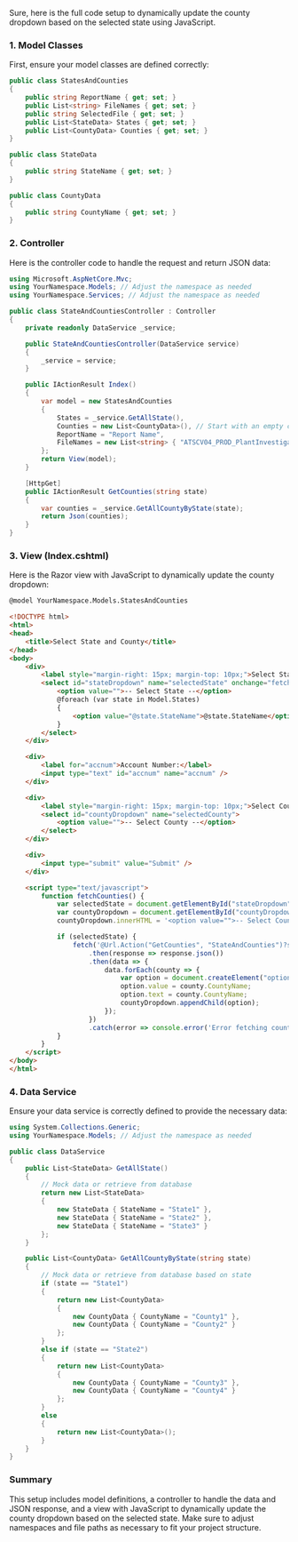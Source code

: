 Sure, here is the full code setup to dynamically update the county dropdown based on the selected state using JavaScript.

### 1. Model Classes

First, ensure your model classes are defined correctly:

```csharp
public class StatesAndCounties
{
    public string ReportName { get; set; }
    public List<string> FileNames { get; set; }
    public string SelectedFile { get; set; }
    public List<StateData> States { get; set; }
    public List<CountyData> Counties { get; set; }
}

public class StateData
{
    public string StateName { get; set; }
}

public class CountyData
{
    public string CountyName { get; set; }
}
```

### 2. Controller

Here is the controller code to handle the request and return JSON data:

```csharp
using Microsoft.AspNetCore.Mvc;
using YourNamespace.Models; // Adjust the namespace as needed
using YourNamespace.Services; // Adjust the namespace as needed

public class StateAndCountiesController : Controller
{
    private readonly DataService _service;

    public StateAndCountiesController(DataService service)
    {
        _service = service;
    }

    public IActionResult Index()
    {
        var model = new StatesAndCounties
        {
            States = _service.GetAllState(),
            Counties = new List<CountyData>(), // Start with an empty counties list
            ReportName = "Report Name",
            FileNames = new List<string> { "ATSCV04_PROD_PlantInvestigativeSearchDetailsReport" }
        };
        return View(model);
    }

    [HttpGet]
    public IActionResult GetCounties(string state)
    {
        var counties = _service.GetAllCountyByState(state);
        return Json(counties);
    }
}
```

### 3. View (Index.cshtml)

Here is the Razor view with JavaScript to dynamically update the county dropdown:

```html
@model YourNamespace.Models.StatesAndCounties

<!DOCTYPE html>
<html>
<head>
    <title>Select State and County</title>
</head>
<body>
    <div>
        <label style="margin-right: 15px; margin-top: 10px;">Select State: </label>
        <select id="stateDropdown" name="selectedState" onchange="fetchCounties()">
            <option value="">-- Select State --</option>
            @foreach (var state in Model.States)
            {
                <option value="@state.StateName">@state.StateName</option>
            }
        </select>
    </div>

    <div>
        <label for="accnum">Account Number:</label>
        <input type="text" id="accnum" name="accnum" />
    </div>

    <div>
        <label style="margin-right: 15px; margin-top: 10px;">Select County: </label>
        <select id="countyDropdown" name="selectedCounty">
            <option value="">-- Select County --</option>
        </select>
    </div>

    <div>
        <input type="submit" value="Submit" />
    </div>

    <script type="text/javascript">
        function fetchCounties() {
            var selectedState = document.getElementById("stateDropdown").value;
            var countyDropdown = document.getElementById("countyDropdown");
            countyDropdown.innerHTML = '<option value="">-- Select County --</option>'; // Reset county dropdown

            if (selectedState) {
                fetch('@Url.Action("GetCounties", "StateAndCounties")?state=' + selectedState)
                    .then(response => response.json())
                    .then(data => {
                        data.forEach(county => {
                            var option = document.createElement("option");
                            option.value = county.CountyName;
                            option.text = county.CountyName;
                            countyDropdown.appendChild(option);
                        });
                    })
                    .catch(error => console.error('Error fetching counties:', error));
            }
        }
    </script>
</body>
</html>
```

### 4. Data Service

Ensure your data service is correctly defined to provide the necessary data:

```csharp
using System.Collections.Generic;
using YourNamespace.Models; // Adjust the namespace as needed

public class DataService
{
    public List<StateData> GetAllState()
    {
        // Mock data or retrieve from database
        return new List<StateData>
        {
            new StateData { StateName = "State1" },
            new StateData { StateName = "State2" },
            new StateData { StateName = "State3" }
        };
    }

    public List<CountyData> GetAllCountyByState(string state)
    {
        // Mock data or retrieve from database based on state
        if (state == "State1")
        {
            return new List<CountyData>
            {
                new CountyData { CountyName = "County1" },
                new CountyData { CountyName = "County2" }
            };
        }
        else if (state == "State2")
        {
            return new List<CountyData>
            {
                new CountyData { CountyName = "County3" },
                new CountyData { CountyName = "County4" }
            };
        }
        else
        {
            return new List<CountyData>();
        }
    }
}
```

### Summary

This setup includes model definitions, a controller to handle the data and JSON response, and a view with JavaScript to dynamically update the county dropdown based on the selected state. Make sure to adjust namespaces and file paths as necessary to fit your project structure.
